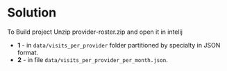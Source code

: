 # Solution
To Build project Unzip provider-roster.zip and open it in intelij

* **1** - in `data/visits_per_provider` folder partitioned by specialty in JSON format.
* **2** - in file `data/visits_per_provider_per_month.json`.
  

